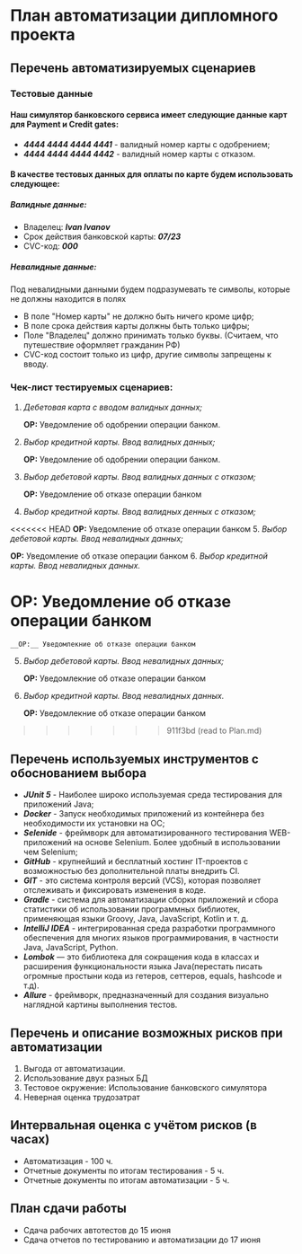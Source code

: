 # План автоматизации дипломного проекта

## Перечень автоматизируемых сценариев
### Тестовые данные
#### Наш симулятор банковского сервиса имеет следующие данные карт для Payment и Credit gates:
- __*4444 4444 4444 4441*__ - валидный номер карты с одобрением;
- __*4444 4444 4444 4442*__ - валидный номер карты с отказом.

#### В качестве тестовых данных для оплаты по карте будем использовать следующее:
##### Валидные данные:
- Владелец: __*Ivan Ivanov*__
- Срок действия банковской карты: __*07/23*__
- СVC-код: __*000*__
##### Невалидные данные:
Под невалидными данными будем подразумевать те символы, которые не должны находится в полях
- В поле "Номер карты" не должно быть ничего кроме цифр;
- В поле срока действия карты должны быть только цифры;
- Поле "Владелец" должно принимать только буквы. (Считаем, что путешествие оформляет гражданин РФ)
- CVC-код состоит только из цифр, другие символы запрещены к вводу.
### Чек-лист тестируемых сценариев:
1. *Дебетовая карта с вводом валидных данных;*

    __ОР:__ Уведомление об одобрении операции банком.
2. *Выбор кредитной карты. Ввод валидных данных;*

    __ОР:__ Уведомление об одобрении операции банком.
3. *Выбор дебетовой карты. Ввод валидных данных с отказом;*

    __ОР:__ Уведомление об отказе операции банком
4. *Выбор кредитной карты. Ввод валидных денных с отказом;*

<<<<<<< HEAD
__ОР:__ Уведомление об отказе операции банком
5. *Выбор дебетовой карты. Ввод невалидных данных;*

__ОР:__ Уведомление об отказе операции банком
6. *Выбор кредитной карты. Ввод невалидных данных.*

__ОР:__ Уведомление об отказе операции банком
=======
    __ОР:__ Уведомлекние об отказе операции банком
5. *Выбор дебетовой карты. Ввод невалидных данных;*

    __ОР:__ Уведомлекние об отказе операции банком
6. *Выбор кредитной карты. Ввод невалидных данных.*

    __ОР:__ Уведомлекние об отказе операции банком
>>>>>>> 911f3bd (read to Plan.md)


## Перечень используемых инструментов с обоснованием выбора
- __*JUnit 5*__ - Наиболее широко используемая среда тестирования для приложений Java;
- __*Docker*__ - Запуск необходимых приложений из контейнера без необходимости их установки на ОС;
- __*Selenide*__ - фреймворк для автоматизированного тестирования WEB-приложений на основе Selenium. Более удобный в использовании чем Selenium;
- __*GitHub*__ - крупнейший и бесплатный хостинг IT-проектов с возможностью без дополнительной платы внедрить CI.
- __*GIT*__ - это система контроля версий (VCS), которая позволяет отслеживать и фиксировать изменения в коде.
- __*Gradle*__ - система для автоматизации сборки приложений и сбора статистики об использовании программных библиотек, применяющая языки Groovy, Java, JavaScript, Kotlin и т. д.
- __*IntelliJ IDEA*__ -  интегрированная среда разработки программного обеспечения для многих языков программирования, в частности Java, JavaScript, Python.
- __*Lombok*__ — это библиотека для сокращения кода в классах и расширения функциональности языка Java(перестать писать огромные простыни кода из гетеров, сеттеров, equals, hashcode и т.д).
- __*Allure*__ - фреймворк, предназначенный для создания визуально наглядной картины выполнения тестов.

## Перечень и описание возможных рисков при автоматизации
1. Выгода от автоматизации.
2. Использование двух разных БД
3. Тестовое окружение: Использование банковского симулятора
4. Неверная оценка трудозатрат

## Интервальная оценка с учётом рисков (в часах)
- Автоматизация - 100 ч.
- Отчетные документы по итогам тестирования - 5 ч.
- Отчетные документы по итогам автоматизации - 5 ч.

## План сдачи работы
- Сдача рабочих автотестов до 15 июня
- Сдача отчетов по тестированию и автоматизации до 17 июня

